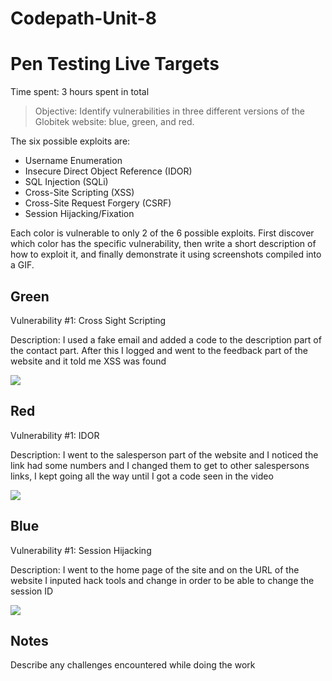 # Codepath-Unit-8
# Pen Testing Live Targets

Time spent: 3 hours spent in total

> Objective: Identify vulnerabilities in three different versions of the Globitek website: blue, green, and red.

The six possible exploits are:

* Username Enumeration
* Insecure Direct Object Reference (IDOR)
* SQL Injection (SQLi)
* Cross-Site Scripting (XSS)
* Cross-Site Request Forgery (CSRF)
* Session Hijacking/Fixation

Each color is vulnerable to only 2 of the 6 possible exploits. First discover which color has the specific vulnerability, then write a short description of how to exploit it, and finally demonstrate it using screenshots compiled into a GIF.

## Green

Vulnerability #1: Cross Sight Scripting

Description: I used a fake email and added a code to the description part of the contact part. After this I logged and went to the feedback part of the website and it told me XSS was found

<img src="blue-vuln1.gif">


## Red

Vulnerability #1: IDOR

Description: I went to the salesperson part of the website and I noticed the link had some numbers and I changed them to get to other salespersons links, I kept going all the way until I got a code seen in the video

<img src="green-vuln1.gif">


## Blue

Vulnerability #1: Session Hijacking

Description: I went to the home page of the site and on the URL of the website I inputed hack tools and change in order to be able to change the session ID

<img src="red-vuln1.gif">


## Notes

Describe any challenges encountered while doing the work

